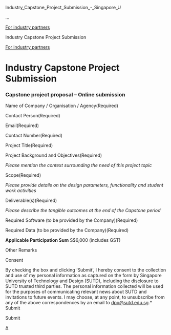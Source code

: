 Industry_Capstone_Project_Submission_-_Singapore_U



…

 [For industry partners](/education/undergraduate/capstone/for-industry-partners) 

Industry Capstone Project Submission

[For industry partners](https://www.sutd.edu.sg/education/undergraduate/capstone/for-industry-partners)

Industry Capstone Project Submission
====================================

### Capstone project proposal – Online submission

Name of Company / Organisation / Agency(Required)

Contact Person(Required)

Email(Required)

Contact Number(Required)

Project Title(Required)

Project Background and Objectives(Required)

*Please mention the context surrounding the need of this project topic*

Scope(Required)

*Please provide details on the design parameters, functionality and student work activities*

Deliverable(s)(Required)

*Please describe the tangible outcomes at the end of the Capstone period*

Required Software (to be provided by the Company)(Required)

Required Data (to be provided by the Company)(Required)

**Applicable Participation Sum**
S$6,000 (includes GST)

Other Remarks

Consent

By checking the box and clicking ‘Submit’, I hereby consent to the collection and use of my personal information as captured on the form by Singapore University of Technology and Design (SUTD), including the disclosure to SUTD trusted third parties. The personal information collected will be used for the purposes of communicating relevant news about SUTD and invitations to future events. I may choose, at any point, to unsubscribe from any of the above correspondences by an email to dpo@sutd.edu.sg.\* Submit

Submit

Δ


